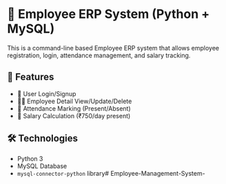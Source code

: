 # 🧾 Employee ERP System (Python + MySQL)

This is a command-line based Employee ERP system that allows employee registration, login, attendance management, and salary tracking.

## 💼 Features

- 🔐 User Login/Signup
- 🧑‍💼 Employee Detail View/Update/Delete
- 📅 Attendance Marking (Present/Absent)
- 💸 Salary Calculation (₹750/day present)

## 🛠 Technologies

- Python 3
- MySQL Database
- `mysql-connector-python` library# Employee-Management-System-
